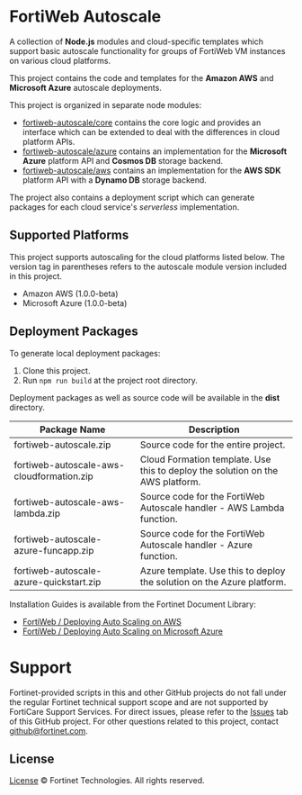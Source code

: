 # FortiWeb Autoscale
A collection of **Node.js** modules and cloud-specific templates which support basic autoscale functionality for groups of FortiWeb VM instances on various cloud platforms.

This project contains the code and templates for the **Amazon AWS** and **Microsoft Azure** autoscale deployments.

This project is organized in separate node modules:
 * [fortiweb-autoscale/core](core) contains the core logic and provides an interface which can be extended to deal with the differences in cloud platform APIs.
 * [fortiweb-autoscale/azure](azure) contains an implementation for the **Microsoft Azure** platform API and **Cosmos DB** storage backend.
 * [fortiweb-autoscale/aws](aws) contains an implementation for the **AWS SDK** platform API with a **Dynamo DB** storage backend.

The project also contains a deployment script which can generate packages for each cloud service's *serverless* implementation.

## Supported Platforms
This project supports autoscaling for the cloud platforms listed below. The version tag in parentheses refers to the autoscale module version included in this project.
  * Amazon AWS (1.0.0-beta)
  * Microsoft Azure (1.0.0-beta)

## Deployment Packages
To generate local deployment packages:

  1. Clone this project.
  2. Run `npm run build` at the project root directory.

Deployment packages as well as source code will be available in the **dist** directory.

| Package Name | Description |
| ------ | ------ |
| fortiweb-autoscale.zip | Source code for the entire project. |
| fortiweb-autoscale-aws-cloudformation.zip | Cloud Formation template. Use this to deploy the solution on the AWS platform.|
| fortiweb-autoscale-aws-lambda.zip | Source code for the FortiWeb Autoscale handler - AWS Lambda function.|
| fortiweb-autoscale-azure-funcapp.zip | Source code for the FortiWeb Autoscale handler - Azure function.|
| fortiweb-autoscale-azure-quickstart.zip | Azure template. Use this to deploy the solution on the Azure platform.|

Installation Guides is available from the Fortinet Document Library:
  * [ FortiWeb / Deploying Auto Scaling on AWS](https://docs.fortinet.com/vm/aws/fortiweb/)
  * [ FortiWeb / Deploying Auto Scaling on Microsoft Azure](https://docs.fortinet.com/vm/azure/fortiweb)

# Support
Fortinet-provided scripts in this and other GitHub projects do not fall under the regular Fortinet technical support scope and are not supported by FortiCare Support Services.
For direct issues, please refer to the [Issues](https://github.com/fortinet/fortiweb-autoscale/issues) tab of this GitHub project.
For other questions related to this project, contact [github@fortinet.com](mailto:github@fortinet.com).

## License
[License](https://github.com/fortinet/fortiweb-autoscale/blob/master/LICENSE) © Fortinet Technologies. All rights reserved.
